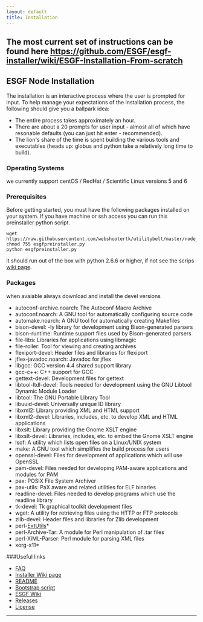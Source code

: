 ```yaml
---
layout: default
title: Installation
---
```



## The most current set of instructions can be found here https://github.com/ESGF/esgf-installer/wiki/ESGF-Installation-From-scratch 
## ESGF Node Installation
The installation is an interactive process where the user is prompted for input.
To help manage your expectations of the installation process, the following
should give you a ballpark idea:

* The entire process takes approximately an hour.
* There are about a 20 prompts for user input - almost all of which have
resonable defaults (you can just hit enter - recommended).
* The lion's share of the time is spent building the various tools and
executables (heads up: globus and python take a relatively long time to build).

### Operating Systems
we currently support centOS / RedHat / Scientific Linux versions 5 and 6

### Prerequisites
Before getting started, you must have the following packages installed
on your system. If you have machine or ssh access you can run this
preinstaller python script.

    wget https://raw.githubusercontent.com/webshootertk/utilitybelt/master/node_checker.py
    chmod 755 esgfpreinstaller.py
    python esgfpreinstaller.py

it should run out of the box with python 2.6.6 or higher, if not see the
scrips [wiki page][preinstaller].

### Packages
when avaiable always download and install the devel versions


* autoconf-archive.noarch: The Autoconf Macro Archive 
* autoconf.noarch: A GNU tool for automatically configuring source code 
* automake.noarch: A GNU tool for automatically creating Makefiles 
* bison-devel: -ly library for development using Bison-generated parsers 
* bison-runtime: Runtime support files used by Bison-generated parsers 
* file-libs: Libraries for applications using libmagic 
* file-roller: Tool for viewing and creating archives 
* flexiport-devel: Header files and libraries for flexiport 
* jflex-javadoc.noarch: Javadoc for jflex 
* libgcc: GCC version 4.4 shared support library 
* gcc-c++: C++ support for GCC 
* gettext-devel: Development files for gettext 
* libtool-ltdl-devel: Tools needed for development using the GNU Libtool Dynamic Module Loader 
* libtool: The GNU Portable Library Tool 
* libuuid-devel: Universally unique ID library 
* libxml2: Library providing XML and HTML support 
* libxml2-devel: Libraries, includes, etc. to develop XML and HTML applications 
* libxslt: Library providing the Gnome XSLT engine 
* libxslt-devel: Libraries, includes, etc. to embed the Gnome XSLT engine 
* lsof: A utility which lists open files on a Linux/UNIX system 
* make: A GNU tool which simplifies the build process for users 
* openssl-devel: Files for development of applications which will use OpenSSL 
* pam-devel: Files needed for developing PAM-aware applications and modules for PAM 
* pax: POSIX File System Archiver 
* pax-utils: PaX aware and related utilities for ELF binaries 
* readline-devel: Files needed to develop programs which use the readline library 
* tk-devel: Tk graphical toolkit development files 
* wget: A utility for retrieving files using the HTTP or FTP protocols 
* zlib-devel: Header files and libraries for Zlib development 
* perl-[ExtUtils]* 
* perl-Archive-Tar: A module for Perl manipulation of .tar files 
* perl-XiML-Parser: Perl module for parsing XML files 
* xorg-x11* 

###Useful links

* [FAQ]
* [Installer Wiki page][wiki]
* [README]
* [Bootstrap script][bootstrap]
* [ESGF Wiki][sitewiki]
* [Releases]
* [License]

---

[readme]:       https://raw.github.com/ESGF/esgf-installer/master/README
[bootstrap]:    https://raw.github.com/ESGF/esgf-installer/master/esg-bootstrap
[license]:      https://raw.github.com/ESGF/esgf-installer/master/LICENSE
[installation]: https://github.com/ESGF/esgf.github.io/wiki/Installation
[releases]:     https://github.com/ESGF/esgf-installer/releases
[faq]:          https://github.com/ESGF/esgf.github.io/wiki/ESGFNode%7CFAQ
[wiki]:         https://github.com/ESGF/esgf-installer/wiki
[sitewiki]:     https://github.com/ESGF/esgf.github.io/wiki
[extutils]:     https://github.com/ESGF/esgf.github.io/wiki/ExtUtils
[preinstaller]: https://github.com/webshootertk/utilitybelt/wiki/esgf_preinstaller
